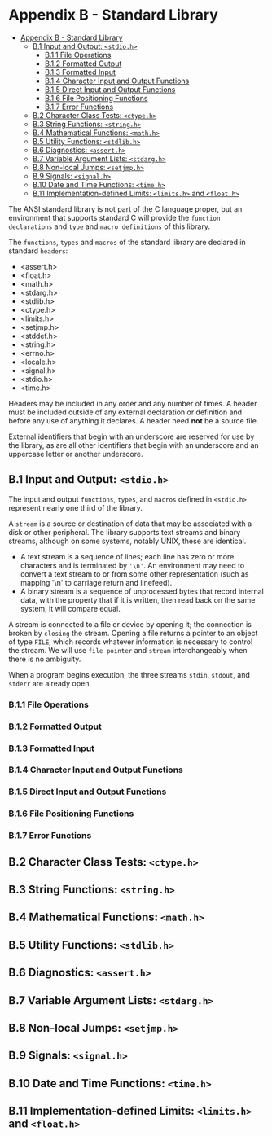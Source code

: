 # Appendix B - Standard Library

- [Appendix B - Standard Library](#appendix-b---standard-library)
  - [B.1 Input and Output: `<stdio.h>`](#b1-input-and-output-stdioh)
    - [B.1.1 File Operations](#b11-file-operations)
    - [B.1.2 Formatted Output](#b12-formatted-output)
    - [B.1.3 Formatted Input](#b13-formatted-input)
    - [B.1.4 Character Input and Output Functions](#b14-character-input-and-output-functions)
    - [B.1.5 Direct Input and Output Functions](#b15-direct-input-and-output-functions)
    - [B.1.6 File Positioning Functions](#b16-file-positioning-functions)
    - [B.1.7 Error Functions](#b17-error-functions)
  - [B.2 Character Class Tests: `<ctype.h>`](#b2-character-class-tests-ctypeh)
  - [B.3 String Functions: `<string.h>`](#b3-string-functions-stringh)
  - [B.4 Mathematical Functions: `<math.h>`](#b4-mathematical-functions-mathh)
  - [B.5 Utility Functions: `<stdlib.h>`](#b5-utility-functions-stdlibh)
  - [B.6 Diagnostics: `<assert.h>`](#b6-diagnostics-asserth)
  - [B.7 Variable Argument Lists: `<stdarg.h>`](#b7-variable-argument-lists-stdargh)
  - [B.8 Non-local Jumps: `<setjmp.h>`](#b8-non-local-jumps-setjmph)
  - [B.9 Signals: `<signal.h>`](#b9-signals-signalh)
  - [B.10 Date and Time Functions: `<time.h>`](#b10-date-and-time-functions-timeh)
  - [B.11 Implementation-defined Limits: `<limits.h>` and `<float.h>`](#b11-implementation-defined-limits-limitsh-and-floath)

The ANSI standard library is not part of the C language proper, but an
environment that supports standard C will provide the `function declarations`
and `type` and `macro definitions` of this library.

The `functions`, `types` and `macros` of the standard library are declared in
standard `headers`:

- <assert.h>
- <float.h>
- <math.h>
- <stdarg.h>
- <stdlib.h>
- <ctype.h>
- <limits.h>
- <setjmp.h>
- <stddef.h>
- <string.h>
- <errno.h>
- <locale.h>
- <signal.h>
- <stdio.h>
- <time.h>

Headers may be included in any order and any number of times. A header must be
included outside of any external declaration or definition and before any use
of anything it declares. A header need **not** be a source file.

External identifiers that begin with an underscore are reserved for use by the
library, as are all other identifiers that begin with an underscore and an
uppercase letter or another underscore.

## B.1 Input and Output: `<stdio.h>`

The input and output `functions`, `types`, and `macros` defined in `<stdio.h>`
represent nearly one third of the library.

A `stream` is a source or destination of data that may be associated with a
disk or other peripheral. The library supports text streams and binary streams,
although on some systems, notably UNIX, these are identical.

- A text stream is a sequence of lines; each line has zero or more characters
  and is terminated by `'\n'`. An environment may need to convert a text stream
  to or from some other representation (such as mapping '\n' to carriage return
  and linefeed).
- A binary stream is a sequence of unprocessed bytes that record internal data,
  with the property that if it is written, then read back on the same system,
  it will compare equal.

A stream is connected to a file or device by opening it; the connection is
broken by `closing` the stream. Opening a file returns a pointer to an object
of type `FILE`, which records whatever information is necessary to control the
stream. We will use `file pointer` and `stream` interchangeably when there is
no ambiguity.

When a program begins execution, the three streams `stdin`, `stdout`, and
`stderr` are already open.

### B.1.1 File Operations

### B.1.2 Formatted Output

### B.1.3 Formatted Input

### B.1.4 Character Input and Output Functions

### B.1.5 Direct Input and Output Functions

### B.1.6 File Positioning Functions

### B.1.7 Error Functions

## B.2 Character Class Tests: `<ctype.h>`

## B.3 String Functions: `<string.h>`

## B.4 Mathematical Functions: `<math.h>`

## B.5 Utility Functions: `<stdlib.h>`

## B.6 Diagnostics: `<assert.h>`

## B.7 Variable Argument Lists: `<stdarg.h>`

## B.8 Non-local Jumps: `<setjmp.h>`

## B.9 Signals: `<signal.h>`

## B.10 Date and Time Functions: `<time.h>`

## B.11 Implementation-defined Limits: `<limits.h>` and `<float.h>`
